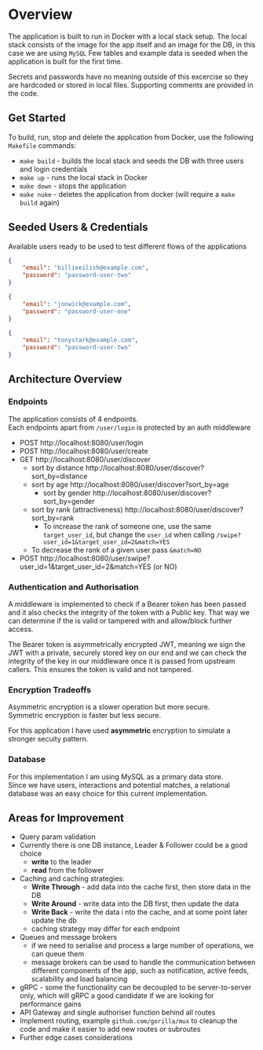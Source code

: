 # Overview

The application is built to run in Docker with a local stack setup.
The local stack consists of the image for the app itself and an image for the DB, in this case we are using `MySQL`
Few tables and example data is seeded when the application is built for the first time.

Secrets and passwords have no meaning outside of this excercise so they are hardcoded or stored in local files. Supporting comments are provided in the code.

## Get Started

To build, run, stop and delete the application from Docker, use the following `Makefile` commands:

- `make build` - builds the local stack and seeds the DB with three users and login credentials
- `make up` - runs the local stack in Docker
- `make down` - stops the application
- `make nuke` - deletes the application from docker (will require a `make build` again)

## Seeded Users & Credentials

Available users ready to be used to test different flows of the applications

```json
{
    "email": "billieeilish@example.com",
    "password": "password-user-two"
}

{
    "email": "jonwick@example.com",
    "password": "password-user-one"
}

{
    "email": "tonystark@example.com",
    "password": "password-user-two"
}
```

## Architecture Overview

### Endpoints

The application consists of 4 endpoints. \
Each endpoints apart from `/user/login` is protected by an auth middleware

- POST http://localhost:8080/user/login
- POST http://localhost:8080/user/create
- GET http://localhost:8080/user/discover
  - sort by distance http://localhost:8080/user/discover?sort_by=distance
  - sort by age http://localhost:8080/user/discover?sort_by=age
    - sort by gender http://localhost:8080/user/discover?sort_by=gender
  - sort by rank (attractiveness) http://localhost:8080/user/discover?sort_by=rank
    - To increase the rank of someone one, use the same `target_user_id`, but change the `user_id` when calling `/swipe?user_id=1&target_user_id=2&match=YES`
  - To decrease the rank of a given user pass `&match=NO`
- POST http://localhost:8080/user/swipe?user_id=1&target_user_id=2&match=YES (or NO)

### Authentication and Authorisation

A middleware is implemented to check if a Bearer token has been passed and it also checks the integrity of the token with a Public key. That way we can determine if the is valid or tampered with and allow/block further access.

The Bearer token is asymmetrically encrypted JWT, meaning we sign the JWT with a private, securely stored key on our end and we can check the integrity of the key in our middleware once it is passed from upstream callers. This ensures the token is valid and not tampered.

### Encryption Tradeoffs

Asymmetric encryption is a slower operation but more secure.\
Symmetric encryption is faster but less secure.

For this application I have used **asymmetric** encryption to simulate a stronger secuity pattern.

### Database

For this implementation I am using MySQL as a primary data store.\
Since we have users, interactions and potential matches, a relational database was an easy choice for this current implementation.

## Areas for Improvement

- Query param validation
- Currently there is one DB instance, Leader & Follower could be a good choice
  - **write** to the leader
  - **read** from the follower
- Caching and caching strategies:
  - **Write Through** - add data into the cache first, then store data in the DB
  - **Write Around** - write data into the DB first, then update the data
  - **Write Back** - write the data i nto the cache, and at some point later update the db
  - caching strategy may differ for each endpoint
- Queues and message brokers
  - if we need to serialise and process a large number of operations, we can queue them
  - message brokers can be used to handle the communication between different components of the app, such as notification, active feeds, scalability and load balancing
- gRPC - some the functionality can be decoupled to be server-to-server only, which will gRPC a good candidate if we are looking for performance gains
- API Gateway and single authoriser function behind all routes
- Implement routing, example `github.com/gorilla/mux` to cleanup the code and make it easier to add new routes or subroutes
- Further edge cases considerations
